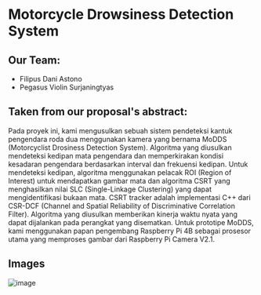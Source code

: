# Motorcycle Drowsiness Detection System

## Our Team:
- Filipus Dani Astono
- Pegasus Violin Surjaningtyas

## Taken from our proposal's abstract:  
Pada proyek ini, kami mengusulkan sebuah sistem pendeteksi kantuk pengendara roda dua
menggunakan kamera yang bernama MoDDS (Motorcyclist Drosiness Detection System). Algoritma
yang diusulkan mendeteksi kedipan mata pengendara dan memperkirakan kondisi kesadaran
pengendara berdasarkan interval dan frekuensi kedipan. Untuk mendeteksi kedipan, algoritma
menggunakan pelacak ROI (Region of Interest) untuk mendapatkan gambar mata dan algoritma CSRT
yang menghasilkan nilai SLC (Single-Linkage Clustering) yang dapat mengidentifikasi bukaan mata.
CSRT tracker adalah implementasi C++ dari CSR-DCF (Channel and Spatial Reliability of Discriminative
Correlation Filter). Algoritma yang diusulkan memberikan kinerja waktu nyata yang dapat dijalankan
pada perangkat yang disematkan. Untuk prototipe MoDDS, kami menggunakan papan pengembang
Raspberry Pi 4B sebagai prosesor utama yang memproses gambar dari Raspberry Pi Camera V2.1.

## Images

![image](https://user-images.githubusercontent.com/74503671/199908154-dd419582-d4b6-4435-b445-7cc1ef079a1a.png)
